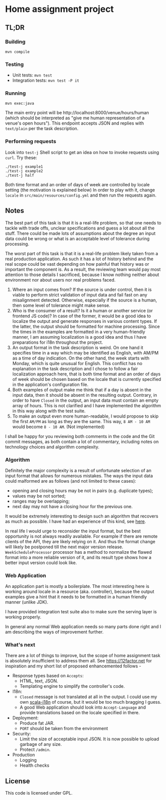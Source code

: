 # Home assignment project

## TL;DR

### Building

```
mvn compile
```

### Testing

* Unit tests: `mvn test`
* Integration tests: `mvn test -P it`

### Running

```
mvn exec:java
```

The main entry point will be http://localhost:8000/venue/hours/human
(which should be interpreted as "give me human representation of a
venue's open hours"). This endpoint accepts JSON and replies with
`text/plain` per the task description.

### Performing requests

Look into `test-j` Shell script to get an idea on how to invoke requests
using `curl`. Try these:

```
./test-j example1
./test-j example2
./test-j half
```

Both time format and an order of days of week are controlled by locale
setting (the motivation is explained below) In order to play with it,
change `locale` in `src/main/resources/config.yml` and then run the
requests again.

## Notes

The best part of this task is that it is a real-life problem, so that
one needs to tackle with trade offs, unclear specifications and guess a
lot about all the stuff. There could be made lots of assumptions about
the degree an input data could be wrong or what is an acceptable level
of tolerance during processing.

The worst part of this task is that it is a real-life problem likely
taken from a real production application. As such it has a lot of
history behind and the real scope could be vast depending on how painful
that history was or important the component is. As a result, the
reviewing team would pay most attention to those details I sacrificed,
because I know nothing neither about environment nor about users nor
real problems faced.

1. Where an input comes from? If the source is under control, then it is
viable to perform strict validation of input data and fail fast on any
misalignment detected. Otherwise, especially if the source is a human,
then some level of tolerance might make sense.
2. Who is the consumer of a result? Is it a human or another service (or
frontend JS code)? In case of the former, it would be a good idea to
localize the output and generate responses in various content types. If
the latter, the output should be formatted for machine processing. Since
the times in the examples are formatted in a very human-friendly manner,
I am assuming localization is a good idea and thus I have preparations
for i18n throughout the project.
3. An output format in the task description is weird. On one hand
it specifies time in a way which may be identified as English, with
AM/PM as a time of day indication. On the other hand, the week starts
with Monday, which is quite unusual for English. This conflict has
no explanation in the task description and I chose to follow a fair
localization approach here, that is both time format and an order of
days of week should be chosen based on the locale that is currently
specified in the application's configuration file.
4. Both examples of output make me think that if a day is absent in the
input data, then it should be absent in the resulting output. Contrary,
in order to have `Closed` in the output, an input data must contain an
empty array of hours. This is not clarified and I have implemented the
algorithm in this way along with the test suite.
5. To make an output even more human-readable, I would propose to skip
the first `AM/PM` as long as they are the same. This way, `8 AM -
10 AM` would become `8 - 10 AM`. (Not implemented)

I shall be happy for you reviewing both comments in the code and the Git
commit messages, as both contain a lot of commentary, including notes on
technology choices and algorithm complexity.

### Algorithm

Definitely the major complexity is a result of unfortunate selection of
an input format that allows for numerous mistakes. The ways the input
data could malformed are as follows (and not limited to these cases):

* opening and closing hours may be not in pairs (e.g. duplicate types);
* values may be not sorted;
* ranges may be overlapping;
* next day may not have a closing hour for the previous one.

It would be extremely interesting to design such an algorithm that
recovers as much as possible. I have had an experience of this kind, see
[here](https://github.com/alaz/slides-err-recovery).

In real life I would urge to reconsider the input format, but the best
opportunity is not always readily available. For example if there are
remote clients of the API, they are likely relying on it. And thus the
format change will likely be postponed till the next major version
release. `WeekScheduleProcessor` processor has a method to normalize the
flawed format into a more reliable version of it, and its result type
shows how a better input version could look like.

### Web Application

An application part is mostly a boilerplate. The most interesting here
is working around locale in a resource (aka. controller), because the
output examples give a hint that it needs to be formatted in a human
friendly manner (unlike JDK).

I have provided integration test suite also to make sure the serving
layer is working properly.

In general any normal Web application needs so many parts done right and
I am describing the ways of improvement further.

### What's next

There are a lot of things to improve, but the scope of home
assignment task is absolutely insufficient to address them all. See
https://12factor.net for inspiration and my short list of proposed
enhancemented follows -

* Response types based on `Accepts`:
  * HTML, text, JSON.
  * Templating engine to simplify the controller's code.
* I18n:
  * `Closed` message is not translated at all in the output. I could use
my own [scala-i18n](https://github.com/osinka/scala-i18n) of course, but
it would be too much bragging I guess.
  * A good Web application should look into `Accept-Language` and
provide translations based on the locale specified in there.
* Deployment:
  * Produce fat JAR.
  * `PORT` should be taken from the environment
* Security:
  * Limit the size of acceptable input JSON. It is now possible to
upload garbage of any size.
  * Protect `/admin`.
* Production
  * Logging
  * Health checks

## License

This code is licensed under GPL.
